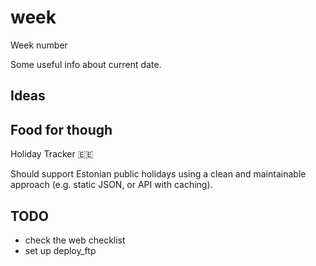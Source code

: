 # week
Week number

Some useful info about current date.

## Ideas

## Food for though

Holiday Tracker 🇪🇪

Should support Estonian public holidays using a clean and maintainable approach (e.g. static JSON, or API with caching).

## TODO

- check the web checklist
- set up deploy_ftp 
